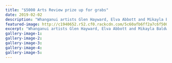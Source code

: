 ```yaml
---
title: "$5000 Arts Review prize up for grabs"
date: 2019-02-02
description: "Whanganui artists Glen Hayward, Elva Abbott and Mikayla Baldwin are preparing their Arts Review entries..."
featured-image: http://c1940652.r52.cf0.rackcdn.com/5c60afb6ff2a7c6f50000090/Mikayla-Baldwin-Chron-2-Feb-2019.jpg
excerpt: "Whanganui artists Glen Hayward, Elva Abbott and Mikayla Baldwin are preparing their Arts Review entries."
gallery-image-1: 
gallery-image-2: 
gallery-image-3: 
gallery-image-4: 
gallery-image-5: 
---
```

